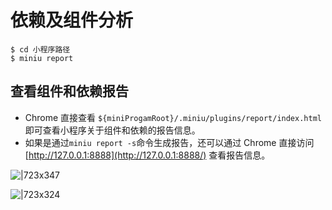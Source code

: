 
# 依赖及组件分析


```shell
$ cd 小程序路径
$ miniu report
```



## 查看组件和依赖报告

- Chrome 直接查看 `${miniProgamRoot}/.miniu/plugins/report/index.html` 即可查看小程序关于组件和依赖的报告信息。
- 如果是通过`miniu report -s`命令生成报告，还可以通过 Chrome 直接访问 [http://127.0.0.1:8888](http://127.0.0.1:8888/) 查看报告信息。

![|723x347](https://cdn.nlark.com/yuque/0/2021/png/179989/1621432039197-9ae7af8a-7afc-4362-8a70-bfc82b398613.png#align=left&display=inline&height=681&margin=%5Bobject%20Object%5D&name=image.png&originHeight=1362&originWidth=2840&size=1492528&status=done&style=none&width=1420)


![|723x324](https://cdn.nlark.com/yuque/0/2021/png/179989/1621431988799-ce07abc7-e2e7-4a12-85c6-8e69beec7885.png#align=left&display=inline&height=624&margin=%5Bobject%20Object%5D&name=image.png&originHeight=1248&originWidth=2786&size=488774&status=done&style=none&width=1393)


